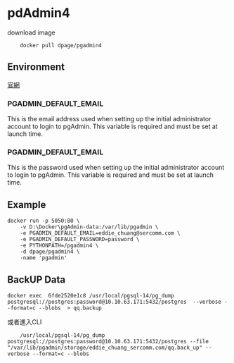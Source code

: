 # pdAdmin4

download image
```
    docker pull dpage/pgadmin4
```

## Environment 

<a href = "https://www.pgadmin.org/docs/pgadmin4/latest/container_deployment.html">官網</a>


### PGADMIN_DEFAULT_EMAIL
This is the email address used when setting up the initial administrator account to login to pgAdmin. This variable is required and must be set at launch time.


### PGADMIN_DEFAULT_EMAIL
This is the password used when setting up the initial administrator account to login to pgAdmin. This variable is required and must be set at launch time.

## Example

```
docker run -p 5050:80 \
    -v D:\Docker\pgAdmin-data:/var/lib/pgadmin \
    -e PGADMIN_DEFAULT_EMAIL=eddie_chuang@sercomm.com \
    -e PGADMIN_DEFAULT_PASSWORD=password \
    -e PYTHONPATH=/pgadmin4 \
    -d dpage/pgadmin4 \
    -name 'pgadmin'  
 ```
 
 
 
 ## BackUP Data
 
 
 ```
 docker exec  6fde2520e1c8 /usr/local/pgsql-14/pg_dump postgresql://postgres:password@10.10.63.171:5432/postgres  --verbose --format=c --blobs  > qq.backup
 ```
 
 或者進入CLI
``` 
    /usr/local/pgsql-14/pg_dump postgresql://postgres:password@10.10.63.171:5432/postgres --file "/var/lib/pgadmin/storage/eddie_chuang_sercomm.com/qq.back_up" --verbose --format=c --blobs
```
 
 
 